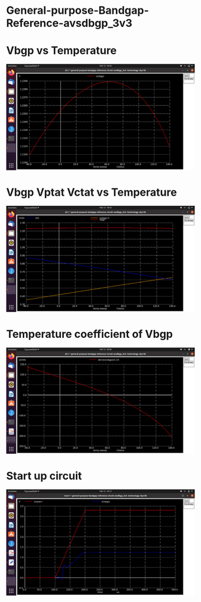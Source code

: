 # General-purpose-Bandgap-Reference-avsdbgp_3v3

# Vbgp vs Temperature
![Vbgp vs Temperature](https://github.com/an3ol/General-purpose-Bandgap-Reference-avsdbgp_3v3/blob/main/Ngspice_simulations/Results/temp_avsdbgp_3v3.cir.png?raw=true)

# Vbgp Vptat Vctat vs Temperature
![Vbgp Vptat Vctat vs Temperature](https://github.com/an3ol/General-purpose-Bandgap-Reference-avsdbgp_3v3/blob/main/Ngspice_simulations/Results/temp_all_avsdbgp_3v3.cir.png?raw=true)

# Temperature coefficient of Vbgp
![Temperature coefficient of Vbgp](https://github.com/an3ol/General-purpose-Bandgap-Reference-avsdbgp_3v3/blob/main/Ngspice_simulations/Results/temp_coeff_avsdbgp_3v3.png?raw=true)

# Start up circuit
![Start up circuit](https://github.com/an3ol/General-purpose-Bandgap-Reference-avsdbgp_3v3/blob/main/Ngspice_simulations/Results/Start_up_avsdbgp_3v3.png?raw=true)
